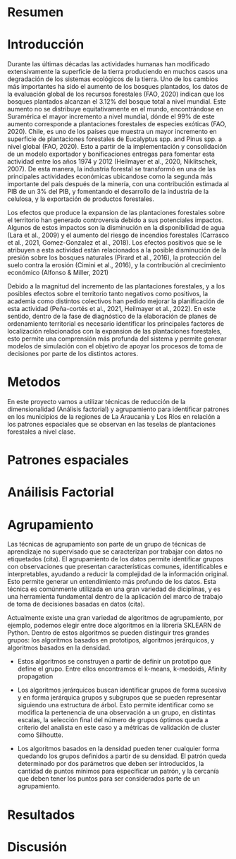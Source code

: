 # Resumen


# Introducción

Durante las últimas décadas las actividades humanas han modificado extensivamente la superficie de la tierra produciendo en muchos casos una degradación de los sistemas ecológicos de la tierra. Uno de los cambios más importantes ha sido el aumento de los bosques plantados, los datos de la evaluación global de los recursos forestales (FAO, 2020) indican que los bosques plantados alcanzan el 3.12% del bosque total a nivel mundial. Este aumento no se distribuye equitativamente en el mundo, encontrándose en Suramérica el mayor incremento a nivel mundial, dónde el 99% de este aumento corresponde a plantaciones forestales de especies exóticas (FAO, 2020). Chile, es uno de los países que muestra un mayor incremento en superficie de plantaciones forestales de Eucalyptus spp. and Pinus spp. a nivel global (FAO, 2020). Esto a partir de la implementación y consolidación de un modelo exportador y bonificaciones entregas para fomentar esta actividad entre los años 1974 y 2012 (Heilmayer et al., 2020, Niklitschek, 2007). De esta manera, la industria forestal se transformó en una de las principales actividades económicas ubicandose como la segunda más importante del país después de la minería, con una contribución estimada al PIB de un 3% del PIB, y fomentando el desarrollo de la industria de la celulosa, y la exportación de productos forestales.

Los efectos que produce la expansion de las plantaciones forestales sobre el territorio han generado controversia debido a sus potenciales impactos. Algunos de estos impactos son la disminución en la disponibilidad de agua (Lara et al., 2009) y el aumento del riesgo de incendios forestales (Carrasco et al., 2021, Gomez-Gonzalez et al., 2018). Los efectos positivos que se le atribuyen a esta actividad están relacionados a la posible disminución de la presión sobre los bosques naturales (Pirard et al., 2016), la protección del suelo contra la erosión (Cimini et al., 2016), y la contribución al crecimiento económico (Alfonso & Miller, 2021)

Debido a la magnitud del incremento de las plantaciones forestales, y a los posibles efectos sobre el territorio tanto negativos como positivos, la academia como distintos colectivos han pedido mejorar la planificación de esta actividad (Peña-cortés et al., 2021, Heilmayer et al., 2022). En este sentido, dentro de la fase de diagnóstico de la elaboración de planes de ordenamiento territorial es necesario identificar los principales factores de localización relacionados con la expansion de las plantaciones forestales, esto permite una comprensión más profunda del sistema y permite generar  modelos de simulación con el objetivo de apoyar los procesos de toma de decisiones por parte de los distintos actores.  


# Metodos

En este proyecto vamos a utilizar técnicas de reducción de la dimensionalidad (Análisis factorial) y agrupamiento para identificar patrones en los municipios de la regiones de La Araucania y Los Ríos en relación a los patrones espaciales que se observan en las teselas de plantaciones forestales a nivel clase.

# Patrones espaciales

# Anáilisis Factorial 

# Agrupamiento 

 Las técnicas de agrupamiento son parte de un grupo de técnicas de aprendizaje no supervisado que se caracterizan por trabajar con datos no etiquetados (cita). El agrupamiento de los datos permite identificar grupos con observaciones que presentan características comunes, identificables e interpretables, ayudando a reducir la complejidad de la información original. Esto permite generar un entendimiento más profundo de los datos. Esta técnica es comúnmente utilizada en una gran variedad de diciplinas, y es una herramienta fundamental dentro de la aplicación del marco de trabajo de toma de decisiones basadas en datos (cita).

 Actualmente existe una gran variedad de algoritmos de agrupamiento, por ejemplo, podemos elegir entre doce algoritmos en la librería SKLEARN de Python. Dentro de estos algoritmos se pueden distinguir tres grandes grupos: los algoritmos basados en prototipos, algoritmos jerárquicos, y algoritmos basados en la densidad. 
 
* Estos algoritmos se construyen a partir de definir un prototipo que define el grupo. Entre ellos encontramos el k-means, k-medoids, Afinity propagation

* Los algoritmos jerárquicos buscan identificar grupos de forma sucesiva y en forma jerárquica grupos y subgrupos que se pueden representar siguiendo una estructura de árbol. Esto permite identificar como se modifica la pertenencia de una observación a un grupo, en distintas escalas, la selección final del número de grupos óptimos queda a criterio del analista en este caso y a métricas de validación de cluster como Silhoutte.

* Los algoritmos basados en la densidad pueden tener cualquier forma quedando los grupos definidos a partir de su densidad. El patrón queda determinado por dos parámetros que deben ser introducidos, la cantidad de puntos mínimos para especificar un patrón, y la cercanía que deben tener los puntos para ser considerados parte de un agrupamiento.
  
# Resultados 

# Discusión
